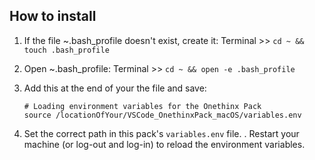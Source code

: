 ## How to install

1. If the file ~.bash_profile doesn't exist, create it: Terminal >> `cd ~ && touch .bash_profile`
1. Open ~.bash_profile: Terminal >> `cd ~ && open -e .bash_profile` 
1. Add this at the end of your the file and save:
  
       # Loading environment variables for the Onethinx Pack
       source /locationOfYour/VSCode_OnethinxPack_macOS/variables.env
    
1. Set the correct path in this pack's `variables.env` file.
. Restart your machine (or log-out and log-in) to reload the environment variables.
